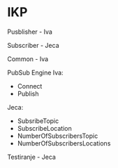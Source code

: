 # IKP

Pusblisher - Iva

Subscriber - Jeca

Common - Iva

PubSub Engine 
Iva:
 - Connect
 - Publish

Jeca:
 - SubsribeTopic
 - SubscribeLocation
 - NumberOfSubscribersTopic
 - NumberOfSubscribersLocations

Testiranje - Jeca
